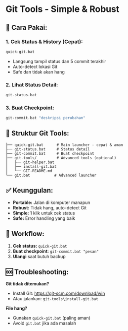 # Git Tools - Simple & Robust

## 🚀 **Cara Pakai:**

### **1. Cek Status & History (Cepat):**
```cmd
quick-git.bat
```
- Langsung tampil status dan 5 commit terakhir
- Auto-detect lokasi Git
- Safe dan tidak akan hang

### **2. Lihat Status Detail:**
```cmd
git-status.bat
```

### **3. Buat Checkpoint:**
```cmd
git-commit.bat "deskripsi perubahan"
```

## 📂 **Struktur Git Tools:**

```
├── quick-git.bat      # Main launcher - cepat & aman
├── git-status.bat     # Status detail
├── git-commit.bat     # Buat checkpoint 
├── git-tools/         # Advanced tools (optional)
│   ├── git-helper.bat    
│   ├── install-git.bat   
│   └── GIT-README.md     
└── git.bat           # Advanced launcher
```

## ✅ **Keunggulan:**

- **Portable:** Jalan di komputer manapun
- **Robust:** Tidak hang, auto-detect Git
- **Simple:** 1 klik untuk cek status
- **Safe:** Error handling yang baik

## 🔄 **Workflow:**

1. **Cek status:** `quick-git.bat`
2. **Buat checkpoint:** `git-commit.bat "pesan"`
3. **Ulangi** saat butuh backup

## 🆘 **Troubleshooting:**

**Git tidak ditemukan?**
- Install Git: https://git-scm.com/download/win
- Atau jalankan: `git-tools\install-git.bat`

**File hang?**
- Gunakan `quick-git.bat` (paling aman)
- Avoid `git.bat` jika ada masalah
